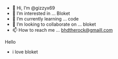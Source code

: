 - 👋 Hi, I’m @gizzyx69
- 👀 I’m interested in ... Bloket 
- 🌱 I’m currently learning ... code 
- 💞️ I’m looking to collaborate on ... bloket 
- 📫 How to reach me ... bhdtherock@gmaill.com 

<!---
gizzyx69/gizzyx69 is a ✨ special ✨ repository because its `README.md` (this file) appears on your GitHub profile.
You can click the Preview link to take a look at your changes.
--->
Hello 
+ i love bloket  
